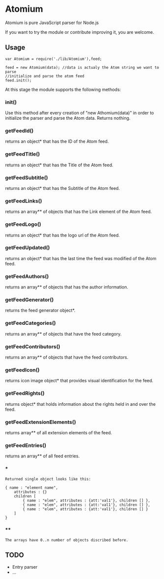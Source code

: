 # Atomium 

Atomium is pure JavaScript parser for Node.js

If you want to try the module or contribute improving it, you are welcome.

## Usage

    var Atomium = require('./lib/Atomium'),feed;
    
    feed = new Atomium(data); //data is actualy the Atom string we want to parse
    //initialize and parse the atom feed 
    feed.init();

At this stage the module supports the following methods:

### init()
Use this method after every creation of "new Athomium(data)" in order to initialize the parser and parse the Atom data. Returns nothing.
### getFeedId()
returns an object* that has the ID of the Atom feed.
### getFeedTitle()
returns an object* that has the Title of the Atom feed.
### getFeedSubtitle()
returns an object* that has the Subtitle of the Atom feed.
### getFeedLinks()
returns an array** of objects that has the Link element of the Atom feed.
### getFeedLogo()
returns an object* that has the logo url of the Atom feed.
### getFeedUpdated()
returns an object* that has the last time the feed was modified of the Atom feed.
### getFeedAuthors()
returns an array** of objects that has the author information. 
### getFeedGenerator()
returns the feed generator object*.
### getFeedCategories()
returns an array** of objects that have the feed category.
### getFeedContributors()
returns an array** of objects that have the feed contributors.
### getFeedIcon()
returns icon image object* that provides visual identification for the feed.
### getFeedRights()
returns object* that holds information about the rights held in and over the feed.
### getFeedExtensionElements()
returns array** of all extension elements of the feed.
### getFeedEntries()
returns an array** of all feed entries.


### *
    Returned single object looks like this:

    { name : "element name",
        attributes : {}
        children [
            { name : "elem", attributes : {att:'val1'}, children [] },
            { name : "elem", attributes : {att:'val1'}, children [] },
            { name : "elem", attributes : {att:'val1'}, children [] }
        ]
    }



### **

    The arrays have 0..n number of objects discribed before.


## TODO
- Entry parser
- ...